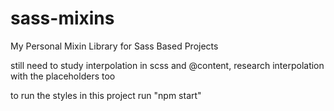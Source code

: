 # sass-mixins
My Personal Mixin Library for Sass Based Projects

still need to study interpolation in scss and @content, research interpolation with the placeholders too

to run the styles in this project run "npm start"
